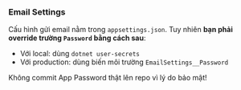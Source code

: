 ﻿### Email Settings

Cấu hình gửi email nằm trong `appsettings.json`. Tuy nhiên **bạn phải override trường `Password` bằng cách sau**:

- Với local: dùng `dotnet user-secrets`
- Với production: dùng biến môi trường `EmailSettings__Password`

Không commit App Password thật lên repo vì lý do bảo mật!

